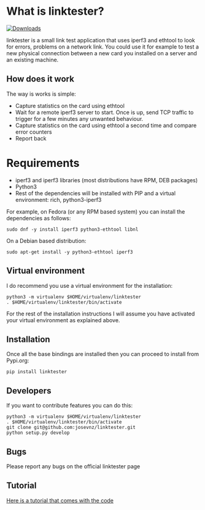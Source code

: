 # What is linktester?

[![Downloads](https://pepy.tech/badge/linktester)](https://pepy.tech/project/linktester)

linktester is a small link test application that uses iperf3 and ethtool to look for errors, problems on
a network link. You could use it for example to test a new physical connection between a new card you installed
on a server and an existing machine.

## How does it work

The way is works is simple:

* Capture statistics on the card using ethtool
* Wait for a remote iperf3 server to start. Once is up, send TCP traffic to trigger for a few minutes any unwanted behaviour.
* Capture statistics on the card using ethtool a second time and compare error counters
* Report back

# Requirements

* iperf3 and iperf3 libraries (most distributions have RPM, DEB packages) 
* Python3
* Rest of the dependencies will be installed with PIP and a virtual environment: rich, python3-iperf3

For example, on Fedora (or any RPM based system) you can install the dependencies as follows:

```shell
sudo dnf -y install iperf3 python3-ethtool libnl
```

On a Debian based distribution:

```shell
sudo apt-get install -y python3-ethtool iperf3
```

## Virtual environment

I do recommend you use a virtual environment for the installation:

```shell
python3 -m virtualenv $HOME/virtualenv/linktester
. $HOME/virtualenv/linktester/bin/activate
```

For the rest of the installation instructions I will assume you have activated your virtual environment as explained above.

## Installation

Once all the base bindings are installed then you can proceed to install from Pypi.org:

```shell
pip install linktester
```

## Developers

If you want to contribute features you can do this:

```shell
python3 -m virtualenv $HOME/virtualenv/linktester
. $HOME/virtualenv/linktester/bin/activate
git clone git@github.com:josevnz/linktester.git
python setup.py develop
```

## Bugs

Please report any bugs on the official linktester page

## Tutorial

[Here is a tutorial that comes with the code](TUTORIAL.md)
